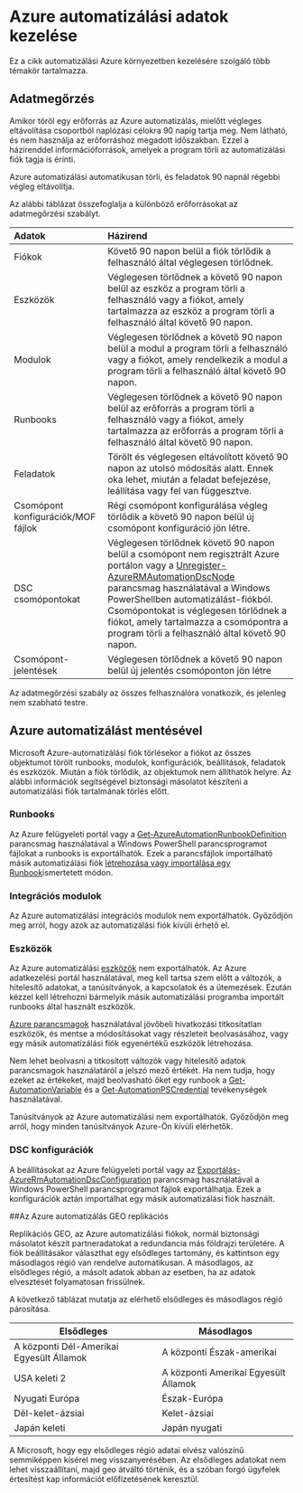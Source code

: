 <properties 
   pageTitle="Azure automatizálási adatok kezelése |} Microsoft Azure"
   description="Ez a cikk automatizálást Azure környezetben kezelésére szolgáló több témakör tartalmazza.  Jelenleg tartalmazza, adatmegőrzés és Azure automatizálási vészhelyreállítás Azure automatizálási mentésével."
   services="automation"
   documentationCenter=""
   authors="SnehaGunda"
   manager="stevenka"
   editor="tysonn" />
<tags 
   ms.service="automation"
   ms.devlang="na"
   ms.topic="article"
   ms.tgt_pltfrm="na"
   ms.workload="infrastructure-services"
   ms.date="05/02/2016"
   ms.author="bwren;sngun" />

# <a name="managing-azure-automation-data"></a>Azure automatizálási adatok kezelése

Ez a cikk automatizálási Azure környezetben kezelésére szolgáló több témakör tartalmazza.

## <a name="data-retention"></a>Adatmegőrzés

Amikor töröl egy erőforrás az Azure automatizálás, mielőtt végleges eltávolítása csoportból naplózási célokra 90 napig tartja meg.  Nem látható, és nem használja az erőforráshoz megadott időszakban.  Ezzel a házirenddel információforrások, amelyek a program törli az automatizálási fiók tagja is érinti.

Azure automatizálási automatikusan törli, és feladatok 90 napnál régebbi végleg eltávolítja.

Az alábbi táblázat összefoglalja a különböző erőforrásokat az adatmegőrzési szabályt.

|Adatok|Házirend|
|:---|:---|
|Fiókok|Követő 90 napon belül a fiók törlődik a felhasználó által véglegesen törlődnek.|
|Eszközök|Véglegesen törlődnek a követő 90 napon belül az eszköz a program törli a felhasználó vagy a fiókot, amely tartalmazza az eszköz a program törli a felhasználó által követő 90 napon.|
|Modulok|Véglegesen törlődnek a követő 90 napon belül a modul a program törli a felhasználó vagy a fiókot, amely rendelkezik a modul a program törli a felhasználó által követő 90 napon.|
|Runbooks|Véglegesen törlődnek a követő 90 napon belül az erőforrás a program törli a felhasználó vagy a fiókot, amely tartalmazza az erőforrás a program törli a felhasználó által követő 90 napon.|
|Feladatok|Törölt és véglegesen eltávolított követő 90 napon az utolsó módosítás alatt. Ennek oka lehet, miután a feladat befejezése, leállítása vagy fel van függesztve.|
|Csomópont konfigurációk/MOF fájlok| Régi csomópont konfigurálása végleg törlődik a követő 90 napon belül új csomópont konfiguráció jön létre.|
|DSC csomópontokat| Véglegesen törlődnek követő 90 napon belül a csomópont nem regisztrált Azure portálon vagy a [Unregister-AzureRMAutomationDscNode](https://msdn.microsoft.com/library/mt603500.aspx) parancsmag használatával a Windows PowerShellben automatizálást-fiókból. Csomópontokat is véglegesen törlődnek a fiókot, amely tartalmazza a csomópontra a program törli a felhasználó által követő 90 napon. |
|Csomópont-jelentések| Véglegesen törlődnek a követő 90 napon belül új jelentés csomóponton jön létre|

Az adatmegőrzési szabály az összes felhasználóra vonatkozik, és jelenleg nem szabható testre.

## <a name="backing-up-azure-automation"></a>Azure automatizálást mentésével

Microsoft Azure-automatizálási fiók törlésekor a fiókot az összes objektumot törölt runbooks, modulok, konfigurációk, beállítások, feladatok és eszközök. Miután a fiók törlődik, az objektumok nem állíthatók helyre.  Az alábbi információk segítségével biztonsági másolatot készíteni a automatizálási fiók tartalmának törlés előtt. 

### <a name="runbooks"></a>Runbooks

Az Azure felügyeleti portál vagy a [Get-AzureAutomationRunbookDefinition](https://msdn.microsoft.com/library/dn690269.aspx) parancsmag használatával a Windows PowerShell parancsprogramot fájlokat a runbooks is exportálhatók.  Ezek a parancsfájlok importálható másik automatizálási fiók [létrehozása vagy importálása egy Runbook](https://msdn.microsoft.com/library/dn643637.aspx)ismertetett módon.


### <a name="integration-modules"></a>Integrációs modulok

Az Azure automatizálási integrációs modulok nem exportálhatók.  Győződjön meg arról, hogy azok az automatizálási fiók kívüli érhető el.

### <a name="assets"></a>Eszközök

Az Azure automatizálási [eszközök](https://msdn.microsoft.com/library/dn939988.aspx) nem exportálhatók.  Az Azure adatkezelési portál használatával, meg kell tartsa szem előtt a változók, a hitelesítő adatokat, a tanúsítványok, a kapcsolatok és a ütemezések.  Ezután kézzel kell létrehozni bármelyik másik automatizálási programba importált runbooks által használt eszközök.

[Azure parancsmagok](https://msdn.microsoft.com/library/dn690262.aspx) használatával jövőbeli hivatkozási titkosítatlan eszközök, és mentse a módosításokat vagy részleteit beolvasásához, vagy egy másik automatizálási fiók egyenértékű eszközök létrehozása.

Nem lehet beolvasni a titkosított változók vagy hitelesítő adatok parancsmagok használatáról a jelszó mező értékét.  Ha nem tudja, hogy ezeket az értékeket, majd beolvasható őket egy runbook a [Get-AutomationVariable](https://msdn.microsoft.com/library/dn940012.aspx) és a [Get-AutomationPSCredential](https://msdn.microsoft.com/library/dn940015.aspx) tevékenységek használatával.

Tanúsítványok az Azure automatizálási nem exportálhatók.  Győződjön meg arról, hogy minden tanúsítványok Azure-Ön kívüli elérhetők.

### <a name="dsc-configurations"></a>DSC konfigurációk

A beállításokat az Azure felügyeleti portál vagy az [Exportálás-AzureRmAutomationDscConfiguration](https://msdn.microsoft.com/library/mt603485.aspx) parancsmag használatával a Windows PowerShell parancsprogramot fájlok exportálhatja. Ezek a konfigurációk aztán importálhat egy másik automatizálási fiók használt.


##<a name="geo-replication-in-azure-automation"></a>Az Azure automatizálás GEO replikációs

Replikációs GEO, az Azure automatizálási fiókok, normál biztonsági másolatot készít partneradatokat a redundancia más földrajzi területére. A fiók beállításakor választhat egy elsődleges tartomány, és kattintson egy másodlagos régió van rendelve automatikusan. A másodlagos, az elsődleges régió, a másolt adatok abban az esetben, ha az adatok elvesztését folyamatosan frissülnek.  

A következő táblázat mutatja az elérhető elsődleges és másodlagos régió párosítása.

|Elsődleges            |Másodlagos
| ---------------   |----------------
|A központi Dél-Amerikai Egyesült Államok   |A központi Észak-amerikai
|USA keleti 2          |A központi Amerikai Egyesült Államok
|Nyugati Európa        |Észak-Európa
|Dél-kelet-ázsiai    |Kelet-ázsiai
|Japán keleti         |Japán nyugati

A Microsoft, hogy egy elsődleges régió adatai elvész valószínű semmiképpen kísérel meg visszanyerésében. Az elsődleges adatokat nem lehet visszaállítani, majd geo átváltó történik, és a szóban forgó ügyfelek értesítést kap információt előfizetésének keresztül.

